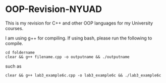 # OOP-Revision-NYUAD

This is my revision for C++ and other OOP languages for my University courses.

I am using g++ for compiling. If using bash, please run the following to compile.

```
cd foldername
clear && g++ filename.cpp -o outputname && ./outputname
```

such as 

```
clear && g++ lab3_example6c.cpp -o lab3_example6c && ./lab3_example6c
```

